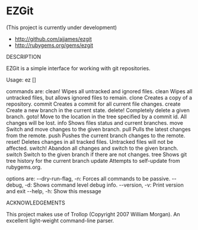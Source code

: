 EZGit
=====

(This project is currently under development)

 * http://github.com/ajjames/ezgit
 * http://rubygems.org/gems/ezgit

DESCRIPTION

EZGit is a simple interface for working with git repositories.

Usage:
        ez [<options>] <commands>

  commands are:
	clean!	Wipes all untracked and ignored files.
	clean	Wipes all untracked files, but allows ignored files to remain.
	clone	Creates a copy of a repository.
	commit	Creates a commit for all current file changes.
	create	Create a new branch in the current state.
	delete!	Completely delete a given branch.
	goto!	Move to the location in the tree specified by a commit id. All changes will be lost.
	info	Shows files status and current branches.
	move	Switch and move changes to the given branch.
	pull	Pulls the latest changes from the remote.
	push	Pushes the current branch changes to the remote.
	reset!	Deletes changes in all tracked files. Untracked files will not be affected.
	switch!	Abandon all changes and switch to the given branch.
	switch	Switch to the given branch if there are not changes.
	tree	Shows git tree history for the current branch
	update	Attempts to self-update from rubygems.org.

   options are:
  --dry-run-flag, -n:   Forces all commands to be passive.
         --debug, -d:   Shows command level debug info.
       --version, -v:   Print version and exit
          --help, -h:   Show this message


ACKNOWLEDGEMENTS

  This project makes use of Trollop (Copyright 2007 William Morgan). An excellent light-weight command-line parser.